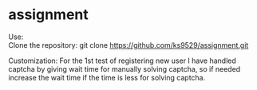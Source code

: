 # assignment
Use:  
Clone the repository: git clone https://github.com/ks9529/assignment.git

Customization:
For the 1st test of registering new user I have handled captcha by giving wait time for manually solving captcha, 
so if needed increase the wait time if the time is less for solving captcha.

